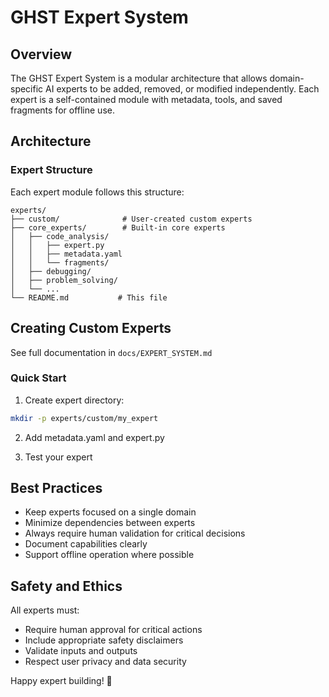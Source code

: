 # GHST Expert System

## Overview

The GHST Expert System is a modular architecture that allows domain-specific AI experts to be added, removed, or modified independently. Each expert is a self-contained module with metadata, tools, and saved fragments for offline use.

## Architecture

### Expert Structure

Each expert module follows this structure:

```
experts/
├── custom/              # User-created custom experts
├── core_experts/        # Built-in core experts
│   ├── code_analysis/
│   │   ├── expert.py
│   │   ├── metadata.yaml
│   │   └── fragments/
│   ├── debugging/
│   ├── problem_solving/
│   └── ...
└── README.md           # This file
```

## Creating Custom Experts

See full documentation in `docs/EXPERT_SYSTEM.md`

### Quick Start

1. Create expert directory:
```bash
mkdir -p experts/custom/my_expert
```

2. Add metadata.yaml and expert.py

3. Test your expert

## Best Practices

- Keep experts focused on a single domain
- Minimize dependencies between experts  
- Always require human validation for critical decisions
- Document capabilities clearly
- Support offline operation where possible

## Safety and Ethics

All experts must:
- Require human approval for critical actions
- Include appropriate safety disclaimers
- Validate inputs and outputs
- Respect user privacy and data security

Happy expert building! 👻
